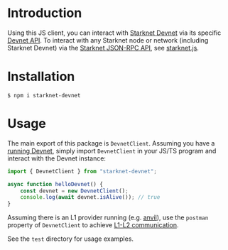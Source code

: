 # Introduction

Using this JS client, you can interact with [Starknet Devnet](https://github.com/0xSpaceShard/starknet-devnet-rs/) via its specific [Devnet API](https://0xspaceshard.github.io/starknet-devnet-rs/docs/api#devnet-api). To interact with any Starknet node or network (including Starknet Devnet) via the [Starknet JSON-RPC API](https://0xspaceshard.github.io/starknet-devnet-rs/docs/api#starknet-api), see [starknet.js](https://www.starknetjs.com/).

# Installation

```
$ npm i starknet-devnet
```

# Usage

The main export of this package is `DevnetClient`. Assuming you have a [running Devnet](https://0xspaceshard.github.io/starknet-devnet-rs/docs/category/running), simply import `DevnetClient` in your JS/TS program and interact with the Devnet instance:

```typescript
import { DevnetClient } from "starknet-devnet";

async function helloDevnet() {
    const devnet = new DevnetClient();
    console.log(await devnet.isAlive()); // true
}
```

Assuming there is an L1 provider running (e.g. [anvil](https://github.com/foundry-rs/foundry/tree/master/crates/anvil)), use the `postman` property of `DevnetClient` to achieve [L1-L2 communication](https://0xspaceshard.github.io/starknet-devnet-rs/docs/postman).

See the `test` directory for usage examples.
